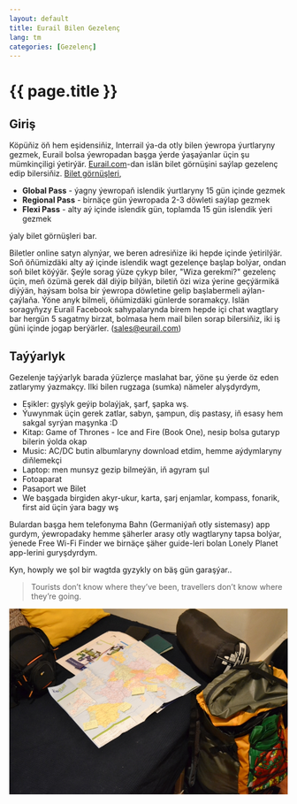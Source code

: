 ```yaml
---
layout: default
title: Eurail Bilen Gezelenç
lang: tm
categories: [Gezelenç]
---
```


{{ page.title }}
================

Giriş
------

Köpüňiz öň hem eşidensiňiz, Interrail ýa-da otly bilen ýewropa ýurtlaryny 
gezmek, Eurail bolsa ýewropadan başga ýerde ýaşaýanlar üçin şu mümkinçiligi 
ýetirýär. [Eurail.com](http://www.eurail.com/home)-dan islän bilet görnüşini 
saýlap gezelenç edip bilersiňiz. [Bilet görnüşleri](http://www.eurail.com/eurail-passes),  

* **Global Pass** - ýagny ýewropaň islendik ýurtlaryny 15 gün içinde gezmek 
* **Regional Pass** - birnäçe gün ýewropada 2-3 döwleti saýlap gezmek 
* **Flexi Pass** - alty aý içinde islendik gün, toplamda 15 gün islendik ýeri gezmek

ýaly bilet görnüşleri bar.

Biletler online satyn alynýar, we beren adresiňize iki hepde içinde ýetirilýär.
Soň öňümizdäki alty aý içinde islendik wagt gezelençe başlap bolýar, ondan soň bilet köýýär. 
Şeýle sorag ýüze çykyp biler, "Wiza gerekmi?" gezelenç üçin, meň özümä gerek däl diýip bilýän,
biletiň özi wiza ýerine geçýärmikä diýýän, haýsam bolsa bir ýewropa döwletine gelip başlabermeli aýlan-çaýlaňa.
Ýöne anyk bilmeli, öňümizdäki günlerde soramakçy. Islän soragyňyzy Eurail Facebook sahypalarynda birem 
hepde içi chat wagtlary bar hergün 5 sagatmy birzat, bolmasa hem mail 
bilen sorap bilersiňiz, iki iş güni içinde jogap berýärler. (sales@eurail.com)

Taýýarlyk
---------

Gezelenje taýýarlyk barada ýüzlerçe maslahat bar, ýöne şu ýerde öz eden 
zatlarymy ýazmakçy. Ilki bilen rugzaga (sumka) nämeler alyşdyrdym,  

* Eşikler: gyşlyk geýip bolaýjak, şarf, şapka wş. 
* Ýuwynmak üçin gerek zatlar, sabyn, şampun, diş pastasy, iň esasy hem sakgal syrýan maşynka :D
* Kitap: Game of Thrones - Ice and Fire (Book One), nesip bolsa gutaryp bilerin ýolda okap 
* Music: AC/DC butin albumlaryny download etdim, hemme aýdymlaryny diňlemekçi 
* Laptop: men munsyz gezip bilmeýän, iň agyram şul 
* Fotoaparat 
* Pasaport we Bilet 
* We başgada birgiden akyr-ukur, karta, şarj enjamlar, kompass, fonarik, first aid üçin ýara bagy wş

Bulardan başga hem telefonyma Bahn (Germaniýaň otly sistemasy) app gurdym, 
ýewropadaky hemme şäherler arasy otly wagtlaryny tapsa bolýar, ýenede Free 
Wi-Fi Finder we birnäçe şäher guide-leri bolan Lonely Planet app-lerini guryşdyrdym.

Kyn, howply we şol bir wagtda gyzykly on bäş gün garaşýar..

> Tourists don’t know where they’ve been, travellers don’t know where they’re going.

![eurail planning](/files/eurail/01.JPG)



